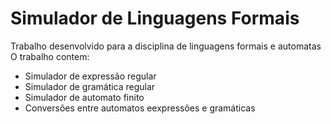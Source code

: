 # Simulador de Linguagens Formais

Trabalho desenvolvido para a disciplina de linguagens formais e automatas
O trabalho contem:
 - Simulador de expressão regular
 - Simulador de gramática regular
 - Simulador de automato finito
 - Conversões entre automatos eexpressões e gramáticas
